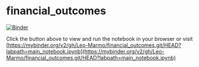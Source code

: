 # financial_outcomes

[![Binder](https://mybinder.org/badge_logo.svg)](https://mybinder.org/v2/gh/Leo-Marmo/financial_outcomes.git/HEAD?labpath=main_notebook.ipynb)

Click the button above to view and run the notebook in your browser or visit
[https://mybinder.org/v2/gh/Leo-Marmo/financial_outcomes.git/HEAD?labpath=main_notebook.ipynb](https://mybinder.org/v2/gh/Leo-Marmo/financial_outcomes.git/HEAD?labpath=main_notebook.ipynb)


